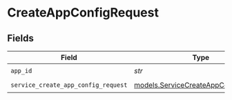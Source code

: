 # CreateAppConfigRequest


## Fields

| Field                                                                              | Type                                                                               | Required                                                                           | Description                                                                        |
| ---------------------------------------------------------------------------------- | ---------------------------------------------------------------------------------- | ---------------------------------------------------------------------------------- | ---------------------------------------------------------------------------------- |
| `app_id`                                                                           | *str*                                                                              | :heavy_check_mark:                                                                 | app ID                                                                             |
| `service_create_app_config_request`                                                | [models.ServiceCreateAppConfigRequest](../models/servicecreateappconfigrequest.md) | :heavy_check_mark:                                                                 | Input                                                                              |